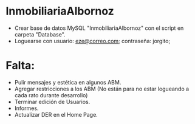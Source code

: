 # InmobiliariaAlbornoz

* Crear base de datos MySQL "InmobiliariaAlbornoz" con el script en carpeta "Database".
* Loguearse con usuario: eze@correo.com; contraseña: jorgito;


# Falta:

* Pulir mensajes y estética en algunos ABM.
* Agregar restricciones a los ABM (No están para no estar logueando a cada rato durante desarrollo)
* Terminar edición de Usuarios.
* Informes.
* Actualizar DER en el Home Page.
